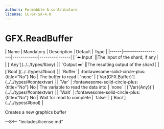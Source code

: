 ```yaml
---
authors: Formabble & contributors
license: CC-BY-SA-4.0
---
```



# GFX.ReadBuffer

<div class="sh-parameters" markdown="1">
| Name | Mandatory | Description | Default | Type |
|------|---------------------|-------------|---------|------|
| `⬅️ Input` ||The input of the shard, if any | | [`Any`](../../types/#any) |
| `Output ➡️` ||The resulting output of the shard | | [`Bool`](../../types/#bool) |
| `Buffer` | :fontawesome-solid-circle-plus:{title="No"} No  | The buffer to read | `none` | [`Var(GFX.Buffer)`](../../types/#contextvar) |
| `Var` | :fontawesome-solid-circle-plus:{title="No"} No  | The variable to read the data into | `none` | [`Var({Any})`](../../types/#contextvar) |
| `Wait` | :fontawesome-solid-circle-plus:{title="No"} No  | Wait for read to complete | `false` | [`Bool`](../../types/#bool) |

</div>

Creates a new graphics buffer 

--8<-- "includes/license.md"

